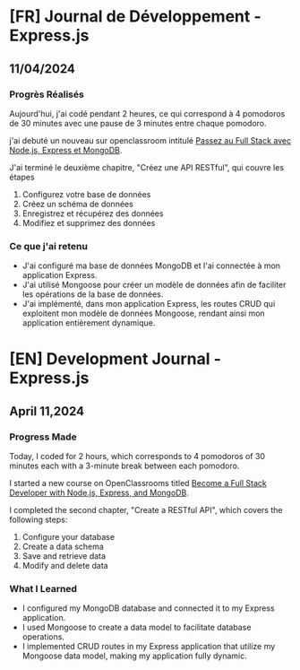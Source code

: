 # [FR] Journal de Développement - Express.js

## 11/04/2024

### Progrès Réalisés

Aujourd'hui, j'ai codé pendant 2 heures, ce qui correspond à 4 pomodoros de 30 minutes avec une pause de 3 minutes entre chaque pomodoro.

j'ai debuté un nouveau sur openclassroom intitulé [Passez au Full Stack avec Node.js, Express et MongoDB](https://openclassrooms.com/fr/courses/6390246-passez-au-full-stack-avec-node-js-express-et-mongodb).

J'ai terminé le deuxième chapitre, "Créez une API RESTful", qui couvre les étapes

1. Configurez votre base de données
2. Créez un schéma de données
3. Enregistrez et récupérez des données
4. Modifiez et supprimez des données

### Ce que j'ai retenu

- J'ai configuré ma base de données MongoDB et l'ai connectée à mon application Express.
- J'ai utilisé Mongoose pour créer un modèle de données afin de faciliter les opérations de la base de données.
- J'ai implémenté, dans mon application Express, les routes CRUD qui exploitent mon modèle de données Mongoose, rendant ainsi mon application entièrement dynamique.

# [EN] Development Journal - Express.js

## April 11,2024

### Progress Made

Today, I coded for 2 hours, which corresponds to 4 pomodoros of 30 minutes each with a 3-minute break between each pomodoro.

I started a new course on OpenClassrooms titled [Become a Full Stack Developer with Node.js, Express, and MongoDB](https://openclassrooms.com/fr/courses/6390246-passez-au-full-stack-avec-node-js-express-et-mongodb).

I completed the second chapter, "Create a RESTful API", which covers the following steps:

1. Configure your database
2. Create a data schema
3. Save and retrieve data
4. Modify and delete data

### What I Learned

- I configured my MongoDB database and connected it to my Express application.
- I used Mongoose to create a data model to facilitate database operations.
- I implemented CRUD routes in my Express application that utilize my Mongoose data model, making my application fully dynamic.
